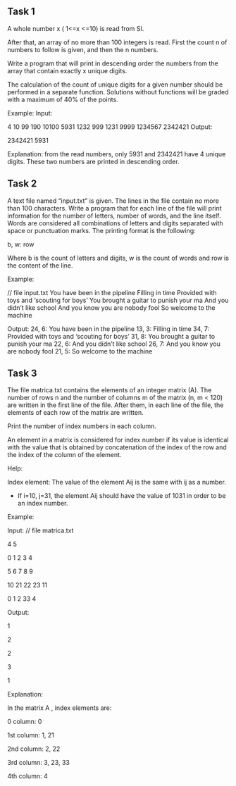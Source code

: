 ## Task 1 

A whole number x ( 1<=x <=10) is read from SI.

After that, an array of no more than 100 integers is read. First the count n of numbers to follow is given, and then the n numbers.

Write a program that will print in descending order the numbers from the array that contain exactly x unique digits.

The calculation of the count of unique digits for a given number should be performed in a separate function. Solutions without functions will be graded with a maximum of 40% of the points.

Example:
Input:

4
10
99
190
10100
5931
1232
999
1231
9999
1234567
2342421
Output:

2342421
5931

Explanation: from the read numbers, only 5931 and 2342421 have 4 unique digits. These two numbers are printed in descending order.


## Task 2

A text file named “input.txt” is given. The lines in the file contain no more than 100 characters. Write a program that for each line of the file will print information for the number of letters, number of words, and the line itself. Words are considered all combinations of letters and digits separated with space or punctuation marks. The printing format is the following:

b, w: row

Where b is the count of letters and digits, w is the count of words and row is the content of the line.


Example:

// file input.txt
You have been in the pipeline
Filling in time
Provided with toys and ‘scouting for boys’
You brought a guitar to punish your ma
And you didn’t like school
And you know you are nobody fool
So welcome to the machine

Output:
24, 6: You have been in the pipeline
13, 3: Filling in time
34, 7: Provided with toys and ‘scouting for boys’
31, 8: You brought a guitar to punish your ma
22, 6: And you didn’t like school
26, 7: And you know you are nobody fool
21, 5: So welcome to the machine

## Task 3

The file matrica.txt contains the elements of an integer matrix (A). The number of rows  n and the number of columns m of the matrix (n, m < 120) are written in the first line of the file. After them, in each line of the file, the elements of each row of the matrix are written.

Print the number of index numbers in each column.

An element in a matrix is considered for index number if its value is identical with the value that is obtained by concatenation of the index of the row and the index of the column of the element.




Help:

Index element: The value of the element Aij is the same with ij as a number.

- If i=10, j=31, the element Aij should have the value of 1031 in order to be an index number.

Example:

Input: // file matrica.txt

4  5

0    1    2    3    4

5    6    7    8    9

10  21  22  23  11

0    1    2    33    4

Output:

1

2

2

3

1


Explanation:

In the matrix A , index elements are:

0 column: 0

1st column: 1, 21

2nd column: 2, 22

3rd column: 3, 23, 33

4th column: 4

